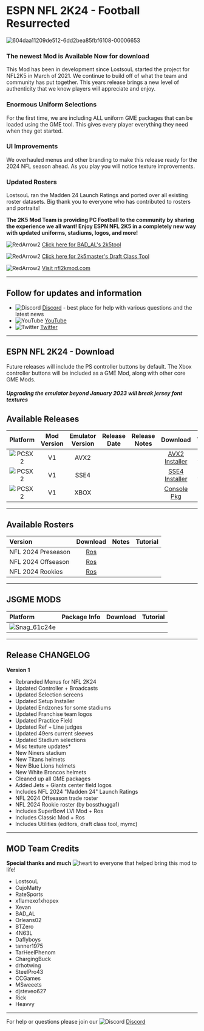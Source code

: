# ESPN NFL 2K24 - Football Resurrected

![604daa11209de512-6dd2bea85fbf6108-00006653](https://github.com/lostsoul63b/NFL-2K24/assets/69597675/e69b40d1-9138-491e-a3b6-414919435a0d)

### The newest Mod is Available Now for download

This Mod has been in development since LostsouL started the project for NFL2K5 in March of 2021. We continue to build off of what the team and community has put together. This years release brings a new level of authenticity that we know players will appreciate and enjoy. 

### Enormous Uniform Selections
For the first time, we are including ALL uniform GME packages that can be loaded using the GME tool. This gives every player everything they need when they get started.

### UI Improvements
We overhauled menus and other branding to make this release ready for the 2024 NFL season ahead. As you play you will notice texture improvements.

### Updated Rosters
LostsouL ran the Madden 24 Launch Ratings and ported over all existing roster datasets. Big thank you to everyone who has contributed to rosters and portraits! 

**The 2K5 Mod Team is providing PC Football to the community by sharing the experience we all want! Enjoy ESPN NFL 2K5 in a completely new way with updated uniforms, stadiums, logos, and more!**

![RedArrow2](https://user-images.githubusercontent.com/69597675/125669440-bcf4c873-527c-4524-9426-9488c71fbbde.png)
[Click here for BAD_AL's 2k5tool](https://github.com/BAD-AL/NFL2K5Tool/releases)

![RedArrow2](https://user-images.githubusercontent.com/69597675/125669440-bcf4c873-527c-4524-9426-9488c71fbbde.png)
[Click here for 2k5master's Draft Class Tool](https://github.com/2k5master/ESPN-NFL-2K5-Draft-Class-Generator)

![RedArrow2](https://user-images.githubusercontent.com/69597675/125669440-bcf4c873-527c-4524-9426-9488c71fbbde.png)
[Visit nfl2kmod.com](https://www.nfl2kmod.com/)

---------
## Follow for updates and information
* ![Discord](https://user-images.githubusercontent.com/69597675/124640725-d1e88980-de5b-11eb-926d-ec5f55b19a62.png) [Discord](https://discord.gg/sBVXzYb) - best place for help with various questions and the latest news
* ![YouTube](https://user-images.githubusercontent.com/69597675/124641345-9b5f3e80-de5c-11eb-80e3-4dc5fabc4137.png) [YouTube](https://www.youtube.com/lostsoul63b)
* ![Twitter](https://user-images.githubusercontent.com/69597675/124641220-71a61780-de5c-11eb-8bd9-0c8c3ad46949.png) [Twitter](https://twitter.com/blostsou)
---------
## ESPN NFL 2K24 - Download
Future releases will include the PS controller buttons by default. The Xbox controller buttons will be included as a GME Mod, along with other core GME Mods.

#### *Upgrading the emulator beyond January 2023 will break jersey font textures*

## Available Releases
| Platform | Mod Version | Emulator Version | Release Date  | Release Notes | Download | Tutorial |
| :-------------: | :-------------: | :-------------: | :-------------: | :-------------: | :-------------: |  :-------------: |
| ![PCSX2](https://user-images.githubusercontent.com/69597675/124647169-9baf0800-de63-11eb-974c-a7a4b2aecc1d.png) | V1 | AVX2 |  |  | [AVX2 Installer](https://www.mediafire.com/file_premium/v2jrklbi789pifq/NFL2K24_V1_Setup.zip/file) | [Tutorial](https://youtu.be/S1Icpc3HS04) |
| ![PCSX2](https://user-images.githubusercontent.com/69597675/124647169-9baf0800-de63-11eb-974c-a7a4b2aecc1d.png) | V1 | SSE4 |  |  | [SSE4 Installer](https://www.mediafire.com/file_premium/esoxtojq19d4jpm/NFL2K24_V1_Setup_SSE4.zip/file) | [Tutorial](https://youtu.be/S1Icpc3HS04) |
| ![PCSX2](https://user-images.githubusercontent.com/69597675/124647169-9baf0800-de63-11eb-974c-a7a4b2aecc1d.png) | V1 | XBOX |  |  | [Console Pkg](https://www.mediafire.com/file_premium/h8b4ltys3h8sga0/2K24_Console.zip/file) |  |

---------
## Available Rosters
| Version | Download | Notes | Tutorial |
| :------------- | :-------------: | :------------- | :------------- |
| NFL 2024 Preseason | [Ros](https://www.mediafire.com/file_premium/cyioqzhn8nztq0b/NFL_2024_Preseason.zip/file) |  |  |
| NFL 2024 Offseason | [Ros](https://www.mediafire.com/file_premium/cakdsnmadgps7dr/NFL2024_OffSeasonRos.zip/file) |  |  |
| NFL 2024 Rookies | [Ros](https://www.mediafire.com/file_premium/g13wbf1sz971qmp/NFL2024_Rookies.zip/file) |  |  |

---------
## JSGME MODS
| Platform | Package Info | Download | Tutorial |
| :------------- | :------------- | :------------- | :------------- |
| ![Snag_61c24e](https://user-images.githubusercontent.com/69597675/150687521-fa2844f5-8343-443d-b9cc-24aebc94182a.png) | | | |

---------
## Release CHANGELOG
**Version 1**
 * Rebranded Menus for NFL 2K24
 * Updated Controller + Broadcasts
 * Updated Selection screens
 * Updated Setup Installer
 * Updated Endzones for some stadiums
 * Updated Franchise team logos
 * Updated Practice Field
 * Updated Ref + Line judges
 * Updated 49ers current sleeves
 * Updated Stadium selections
 * Misc texture updates*
 * New Niners stadium
 * New Titans helmets
 * New Blue Lions helmets
 * New White Broncos helmets
 * Cleaned up all GME packages
 * Added Jets + Giants center field logos
 * Includes NFL 2024 "Madden 24" Launch Ratings
 * NFL 2024 Offseason trade roster
 * NFL 2024 Rookie roster (by bossthugga1)
 * Includes SuperBowl LVI Mod + Ros
 * Includes Classic Mod + Ros
 * Includes Utilities (editors, draft class tool, mymc)

---------
## MOD Team Credits
**Special thanks and much** ![heart](https://user-images.githubusercontent.com/69597675/125808838-b20315aa-b53f-41a2-b31a-691d685fb1df.png) to everyone that helped bring this mod to life!
* LostsouL
* CujoMatty
* RateSports
* xflamexofxhopex
* Xevan
* BAD_AL
* Orleans02 
* BTZero
* 4N63L
* Daflyboys
* tanner1975
* TarHeelPhenom
* ChargingBuck
* drhotwing
* SteelPro43
* CCGames
* MSweeets
* djsteveo627
* Rick
* Heavvy

---------
For help or questions please join our ![Discord](https://user-images.githubusercontent.com/69597675/124640725-d1e88980-de5b-11eb-926d-ec5f55b19a62.png) [Discord](https://discord.gg/sBVXzYb)
